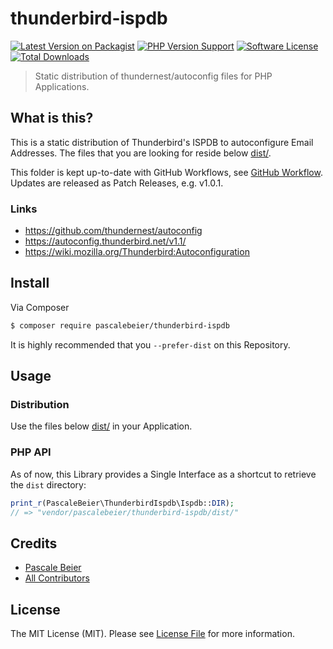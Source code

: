# thunderbird-ispdb

[![Latest Version on Packagist][ico-version]][link-packagist]
[![PHP Version Support][ico-php]][link-packagist]
[![Software License][ico-license]](LICENSE.md)
[![Total Downloads][ico-downloads]][link-downloads]

> Static distribution of thundernest/autoconfig files for PHP Applications.

## What is this?

This is a static distribution of Thunderbird's ISPDB to autoconfigure Email Addresses.
The files that you are looking for reside below [dist/](dist).

This folder is kept up-to-date with GitHub Workflows, see [GitHub Workflow](.github/workflows/main.yml). Updates are released as 
Patch Releases, e.g. v1.0.1.

### Links

- https://github.com/thundernest/autoconfig
- https://autoconfig.thunderbird.net/v1.1/
- https://wiki.mozilla.org/Thunderbird:Autoconfiguration

## Install

Via Composer

``` bash
$ composer require pascalebeier/thunderbird-ispdb
```

It is highly recommended that you `--prefer-dist` on this Repository.

## Usage

### Distribution

Use the files below [dist/](dist) in your Application.

### PHP API

As of now, this Library provides a Single Interface as a shortcut to retrieve the `dist` directory:

``` php
print_r(PascaleBeier\ThunderbirdIspdb\Ispdb::DIR); 
// => "vendor/pascalebeier/thunderbird-ispdb/dist/"
```
## Credits

- [Pascale Beier][link-author]
- [All Contributors][link-contributors]

## License

The MIT License (MIT). Please see [License File](LICENSE.md) for more information.

[ico-version]: https://img.shields.io/packagist/v/pascalebeier/thunderbird-ispdb.svg?style=flat-square
[ico-license]: https://img.shields.io/badge/license-MIT-brightgreen.svg?style=flat-square
[ico-downloads]: https://img.shields.io/packagist/dt/pascalebeier/thunderbird-ispdb.svg?style=flat-square
[ico-php]: https://img.shields.io/packagist/php-v/pascalebeier/thunderbird-ispdb.svg?style=flat-square

[link-packagist]: https://packagist.org/packages/pascalebeier/thunderbird-ispdb
[link-downloads]: https://packagist.org/packages/pascalebeier/thunderbird-ispdb
[link-author]: https://github.com/PascaleBeier
[link-contributors]: ../../contributors
